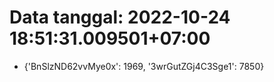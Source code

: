 # Data tanggal: 2022-10-24 18:51:31.009501+07:00

* {'BnSlzND62vvMye0x': 1969, '3wrGutZGj4C3Sge1': 7850}
